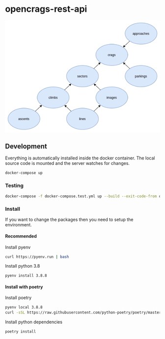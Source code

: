 # opencrags-rest-api

![database diagram](opencrags-diagram.png)

## Development

Everything is automatically installed inside the docker container. The local
source code is mounted and the server watches for changes.

```bash
docker-compose up
```

### Testing

```bash
docker-compose -f docker-compose.test.yml up --build --exit-code-from opencrags-rest-api
```

### Install

If you want to change the packages then you need to setup the environment.

#### Recommended
Install pyenv
```bash
curl https://pyenv.run | bash
```

Install python 3.8
```bash
pyenv install 3.8.8
```

#### Install with poetry
Install poetry
```bash
pyenv local 3.8.8
curl -sSL https://raw.githubusercontent.com/python-poetry/poetry/master/get-poetry.py | python -
```

Install python dependencies
```bash
poetry install
```
